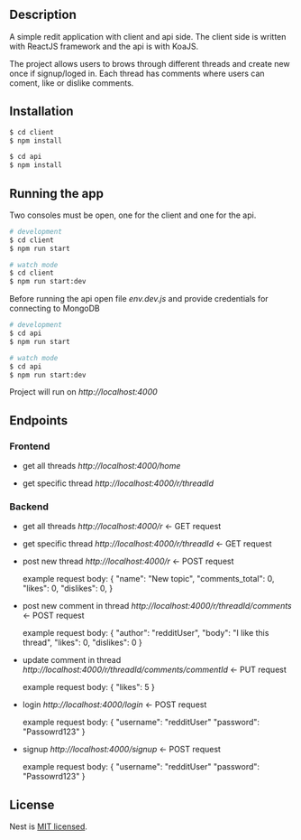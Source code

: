 
## Description
A simple redit application with client and api side. The client side is written with ReactJS framework and the api is with KoaJS.

The project allows users to brows through different threads and create new once if signup/loged in.
Each thread has comments where users can coment, like or dislike comments.
## Installation

```bash
$ cd client
$ npm install
```

```bash
$ cd api
$ npm install
```

## Running the app

Two consoles must be open, one for the client and one for the api.

```bash
# development
$ cd client
$ npm run start

# watch mode
$ cd client
$ npm run start:dev

```

Before running the api open file *env.dev.js* and provide credentials for connecting to MongoDB

```bash
# development
$ cd api
$ npm run start

# watch mode
$ cd api
$ npm run start:dev

```

Project will run on *http://localhost:4000*

## Endpoints

### Frontend
- get all threads
  *http://localhost:4000/home*

- get specific thread
  *http://localhost:4000/r/threadId*

### Backend

- get all threads
  *http://localhost:4000/r* <- GET request

- get specific thread
  *http://localhost:4000/r/threadId* <- GET request

- post new thread
  *http://localhost:4000/r* <- POST request
  
  example request body:
  {
    "name": "New topic",
    "comments_total": 0,
    "likes": 0,
    "dislikes": 0,
    }

- post new comment in thread
  *http://localhost:4000/r/threadId/comments* <- POST request
  
  example request body:
  {
    "author": "redditUser",
    "body": "I like this thread",
    "likes": 0,
    "dislikes": 0
    }

- update comment in thread
  *http://localhost:4000/r/threadId/comments/commentId* <- PUT request
  
  example request body:
  {
    "likes": 5
    }

- login
  *http://localhost:4000/login* <- POST request
  
  example request body:
  {
    "username": "redditUser"
    "password": "Passowrd123"
    }

- signup
  *http://localhost:4000/signup* <- POST request
  
  example request body:
  {
    "username": "redditUser"
    "password": "Passowrd123"
    }

## License

Nest is [MIT licensed](LICENSE).
